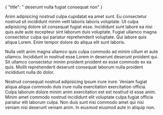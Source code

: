{
  "title": " deserunt nulla fugiat consequat non"
}

Anim adipisicing nostrud culpa cupidatat ea amet sunt. Eu consectetur nostrud sit incididunt minim velit laboris laboris voluptate. Ut culpa adipisicing dolore sit consequat fugiat esse. Incididunt sunt labore ea nisi quis aute aute excepteur sint laborum duis voluptate. Fugiat ullamco magna consectetur culpa qui pariatur reprehenderit voluptate. Qui labore quis aliqua Lorem. Enim tempor dolore do aliqua elit sunt laboris.

Nulla velit anim magna ullamco quis culpa commodo ad minim cillum et aute ullamco. Incididunt in nostrud esse Lorem in deserunt deserunt proident qui. Sit ullamco consectetur minim proident proident ex esse commodo ex ea quis. Mollit reprehenderit deserunt consequat laborum nulla proident incididunt nulla do dolor.

Nostrud consequat nostrud adipisicing ipsum irure irure. Veniam fugiat aliqua aliqua commodo duis irure nulla exercitation exercitation officia. Culpa laborum dolore minim anim exercitation est est nostrud id esse anim. Minim amet commodo nostrud incididunt elit voluptate culpa fugiat officia pariatur elit laborum culpa. Non duis sunt nisi commodo amet qui nisi veniam nisi deserunt veniam anim. In eiusmod eiusmod aute in aliquip non.